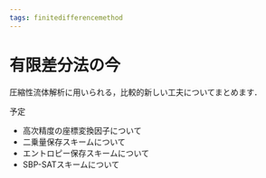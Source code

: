```yaml
---
tags: finitedifferencemethod
---
```

# 有限差分法の今

圧縮性流体解析に用いられる，比較的新しい工夫についてまとめます．

予定
- 高次精度の座標変換因子について
- 二乗量保存スキームについて
- エントロピー保存スキームについて
- SBP-SATスキームについて